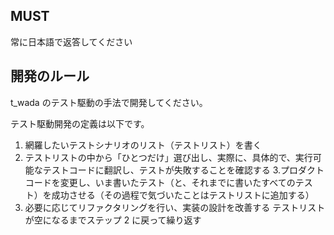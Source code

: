 ## MUST

常に日本語で返答してください

## 開発のルール

t_wada のテスト駆動の手法で開発してください。

テスト駆動開発の定義は以下です。

1. 網羅したいテストシナリオのリスト（テストリスト）を書く
2. テストリストの中から「ひとつだけ」選び出し、実際に、具体的で、実行可能なテストコードに翻訳し、テストが失敗することを確認する 3.プロダクトコードを変更し、いま書いたテスト（と、それまでに書いたすべてのテスト）を成功させる（その過程で気づいたことはテストリストに追加する）
3. 必要に応じてリファクタリングを行い、実装の設計を改善する
   テストリストが空になるまでステップ 2 に戻って繰り返す
